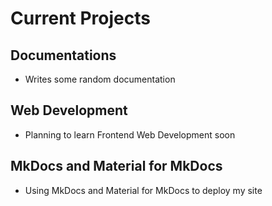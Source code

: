 # Current Projects

## Documentations

- Writes some random documentation

## Web Development

- Planning to learn Frontend Web Development soon

## MkDocs and Material for MkDocs

- Using MkDocs and Material for MkDocs to deploy my site
